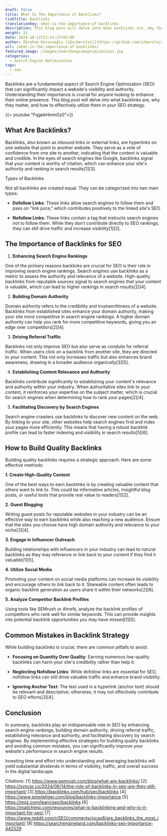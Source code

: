 ```yaml
---
draft: false
title: What Is The Importance of Backlinks?
linkTitle: Backlinks
translationKey: what-is-the-importance-of-backlinks
description: This blog post will delve into what backlinks are, why they matter, and how to effectively utilize them in your SEO strategy.
weight: 31
date: 2024-10-11T21:14:27+03:00
author: İbrahim Korucuoğlu ([@siberoloji](https://github.com/siberoloji))
url: /what-is-the-importance-of-backlinks/
featured_image: /images/searchengineoptimization1.jpg
categories:
  - Search Engine Optimisation
tags:
  - seo
---
```

Backlinks are a fundamental aspect of Search Engine Optimization (SEO) that can significantly impact a website's visibility and authority. Understanding their importance is crucial for anyone looking to enhance their online presence. This blog post will delve into what backlinks are, why they matter, and how to effectively utilize them in your SEO strategy.

{{< youtube "FqgekHmm0z0">}}

## What Are Backlinks?

Backlinks, also known as inbound links or external links, are hyperlinks on one website that point to another website. They serve as a vote of confidence from one site to another, indicating that the content is valuable and credible. In the eyes of search engines like Google, backlinks signal that your content is worthy of citation, which can enhance your site's authority and ranking in search results[1][3].

Types of Backlinks

Not all backlinks are created equal. They can be categorized into two main types:

* **Dofollow Links**: These links allow search engines to follow them and pass on "link juice," which contributes positively to the linked site's SEO.

* **Nofollow Links**: These links contain a tag that instructs search engines not to follow them. While they don’t contribute directly to SEO rankings, they can still drive traffic and increase visibility[1][2].

## The Importance of Backlinks for SEO

1. **Enhancing Search Engine Rankings**

One of the primary reasons backlinks are crucial for SEO is their role in improving search engine rankings. Search engines use backlinks as a metric to assess the authority and relevance of a website. High-quality backlinks from reputable sources signal to search engines that your content is valuable, which can lead to higher rankings in search results[2][4].

2. **Building Domain Authority**

Domain authority refers to the credibility and trustworthiness of a website. Backlinks from established sites enhance your domain authority, making your site more competitive in search engine rankings. A higher domain authority can help you rank for more competitive keywords, giving you an edge over competitors[2][4].

3. **Driving Referral Traffic**

Backlinks not only improve SEO but also serve as conduits for referral traffic. When users click on a backlink from another site, they are directed to your content. This not only increases traffic but also enhances brand awareness, drawing in a broader audience organically[3][5].

4. **Establishing Content Relevance and Authority**

Backlinks contribute significantly to establishing your content's relevance and authority within your industry. When authoritative sites link to your content, it reinforces your expertise on the subject matter, which is crucial for search engines when determining how to rank your pages[2][4].

5. **Facilitating Discovery by Search Engines**

Search engine crawlers use backlinks to discover new content on the web. By linking to your site, other websites help search engines find and index your pages more efficiently. This means that having a robust backlink profile can lead to faster indexing and visibility in search results[5][6].

## How to Build Quality Backlinks

Building quality backlinks requires a strategic approach. Here are some effective methods:

**1. Create High-Quality Content**

One of the best ways to earn backlinks is by creating valuable content that others want to link to. This could be informative articles, insightful blog posts, or useful tools that provide real value to readers[1][2].

**2. Guest Blogging**

Writing guest posts for reputable websites in your industry can be an effective way to earn backlinks while also reaching a new audience. Ensure that the sites you choose have high domain authority and relevance to your niche[3][4].

**3. Engage in Influencer Outreach**

Building relationships with influencers in your industry can lead to natural backlinks as they may reference or link back to your content if they find it valuable[1][5].

**4. Utilize Social Media**

Promoting your content on social media platforms can increase its visibility and encourage others to link back to it. Shareable content often leads to organic backlink generation as users share it within their networks[2][6].

**5. Analyze Competitor Backlink Profiles**

Using tools like SEMrush or Ahrefs, analyze the backlink profiles of competitors who rank well for similar keywords. This can provide insights into potential backlink opportunities you may have missed[1][5].

## Common Mistakes in Backlink Strategy

While building backlinks is crucial, there are common pitfalls to avoid:

* **Focusing on Quantity Over Quality**: Earning numerous low-quality backlinks can harm your site's credibility rather than help it.

* **Neglecting Nofollow Links**: While dofollow links are essential for SEO, nofollow links can still drive valuable traffic and enhance brand visibility.

* **Ignoring Anchor Text**: The text used in a hyperlink (anchor text) should be relevant and descriptive; otherwise, it may not effectively contribute to SEO efforts[3][4].

## Conclusion

In summary, backlinks play an indispensable role in SEO by enhancing search engine rankings, building domain authority, driving referral traffic, establishing relevance and authority, and facilitating discovery by search engines. By implementing effective strategies for building quality backlinks and avoiding common mistakes, you can significantly improve your website's performance in search engine results.

Investing time and effort into understanding and leveraging backlinks will yield substantial dividends in terms of visibility, traffic, and overall success in the digital landscape.

Citations: 
[1] <https://www.semrush.com/blog/what-are-backlinks/> 
[2] <https://syncpr.co/2024/06/14/the-role-of-backlinks-in-seo-are-they-still-important/> 
[3] <a href="https://backlinko.com/hub/seo/backlinks">https://backlinko.com/hub/seo/backlinks</a> 
[4] <https://www.simpletiger.com/blog/backlinks-importance> 
[5] <https://moz.com/learn/seo/backlinks> 
[6] <https://mailchimp.com/resources/what-is-backlinking-and-why-is-it-important-for-seo/> 
[7] <https://www.reddit.com/r/SEO/comments/xjcax8/are_backlinks_the_most_important/> 
[8] <https://searchengineland.com/backlinks-seo-importance-442529>
